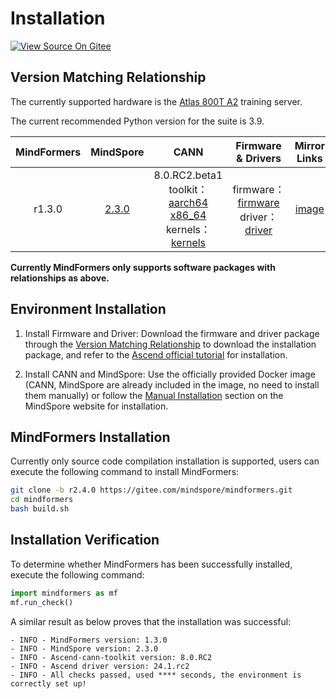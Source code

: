 # Installation

[![View Source On Gitee](https://mindspore-website.obs.cn-north-4.myhuaweicloud.com/website-images/r2.4.0/resource/_static/logo_source_en.svg)](https://gitee.com/mindspore/docs/blob/r2.4.0/docs/mindformers/docs/source_en/quick_start/install.md)

## Version Matching Relationship

The currently supported hardware is the [Atlas 800T A2](https://www.hiascend.com/hardware/ai-server?tag=900A2) training server.

The current recommended Python version for the suite is 3.9.

| MindFormers |                 MindSpore                  |                                                                                                                                                                                                                  CANN                                                                                                                                                                                                                   |                                                   Firmware & Drivers                                                    |                                 Mirror Links                                  |
|:-----------:|:------------------------------------------:|:---------------------------------------------------------------------------------------------------------------------------------------------------------------------------------------------------------------------------------------------------------------------------------------------------------------------------------------------------------------------------------------------------------------------------------------:|:----------------------------------------------------------------------------------------------------------:|:---------------------------------------------------------------------:|
|   r1.3.0    | [2.3.0](https://www.mindspore.cn/install/) | 8.0.RC2.beta1 <br/> toolkit：[aarch64](https://ascend-repo.obs.cn-east-2.myhuaweicloud.com/CANN/CANN%208.0.RC2/Ascend-cann-toolkit_8.0.RC2_linux-aarch64.run) [x86_64](https://ascend-repo.obs.cn-east-2.myhuaweicloud.com/CANN/CANN%208.0.RC2/Ascend-cann-toolkit_8.0.RC2_linux-x86_64.run) <br/> kernels：[kernels](https://ascend-repo.obs.cn-east-2.myhuaweicloud.com/CANN/CANN%208.0.RC2/Ascend-cann-kernels-910b_8.0.RC2_linux.run) | firmware：[firmware](https://ascend-repo.obs.cn-east-2.myhuaweicloud.com/Ascend%20HDK/Ascend%20HDK%2024.1.RC2/Ascend-hdk-910b-npu-firmware_7.3.0.1.231.run) <br/> driver： [driver](https://ascend-repo.obs.cn-east-2.myhuaweicloud.com/Ascend%20HDK/Ascend%20HDK%2024.1.RC2/Ascend-hdk-910b-npu-driver_24.1.rc2_linux-aarch64.run) | [image](http://mirrors.cn-central-221.ovaijisuan.com/detail/138.html) |

**Currently MindFormers only supports software packages with relationships as above.**

## Environment Installation

1. Install Firmware and Driver: Download the firmware and driver package through the [Version Matching Relationship](https://www.mindspore.cn/mindformers/docs/en/r1.3.0/quick_start/install.html#version-matching-relationship) to download the installation package, and refer to the [Ascend official tutorial](https://www.hiascend.com/document/detail/zh/quick-installation/24.0.RC1/quickinstg_train/800_9000A2/quickinstg_800_9000A2_0007.html) for installation.

2. Install CANN and MindSpore: Use the officially provided Docker image (CANN, MindSpore are already included in the image, no need to install them manually) or follow the [Manual Installation](https://www.mindspore.cn/install/en#manual-installation) section on the MindSpore website for installation.

## MindFormers Installation

Currently only source code compilation installation is supported, users can execute the following command to install MindFormers:

```bash
git clone -b r2.4.0 https://gitee.com/mindspore/mindformers.git
cd mindformers
bash build.sh
```

## Installation Verification

To determine whether MindFormers has been successfully installed, execute the following command:

```python
import mindformers as mf
mf.run_check()
```

A similar result as below proves that the installation was successful:

```text
- INFO - MindFormers version: 1.3.0
- INFO - MindSpore version: 2.3.0
- INFO - Ascend-cann-toolkit version: 8.0.RC2
- INFO - Ascend driver version: 24.1.rc2
- INFO - All checks passed, used **** seconds, the environment is correctly set up!
```